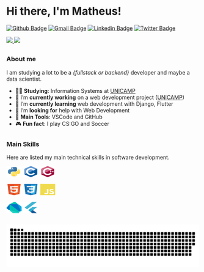 # Hi there, I'm Matheus! 

[![Github Badge](https://img.shields.io/badge/-Github-000?style=flat-square&logo=Github&logoColor=white&link=https://github.com/mpbruder)](https://github.com/mpbruder)
[![Gmail Badge](https://img.shields.io/badge/-Gmail-c14438?style=flat-square&logo=Gmail&logoColor=white&link=mailto:matheuspercario@gmail.com)](mailto:matheuspercario@gmail.com)
[![Linkedin Badge](https://img.shields.io/badge/-LinkedIn-blue?style=flat-square&logo=Linkedin&logoColor=white&link=https://www.linkedin.com/in/mpbruder/)](https://www.linkedin.com/in/matheus-percario-757868169/)
[![Twitter Badge](https://img.shields.io/badge/-Twitter-1ca0f1?style=flat-square&labelColor=1ca0f1&logo=twitter&logoColor=white&link=https://twitter.com/fagnerpsantos)](https://twitter.com/matheuspercario)

<div>
  <a href="https://github.com/matheuspercario">
  <img height="180em" src="https://github-readme-stats.vercel.app/api?username=mpbruder&show_icons=true&theme=dark&include_all_commits=true&count_private=true"/>
  <img height="180em" src="https://github-readme-stats.vercel.app/api/top-langs/?username=mpbruder&layout=compact&langs_count=7&theme=dark"/>
  </a>
</div>
  
## 
  
### About me
I am studying a lot to be a _{fullstack or backend}_ developer and maybe a data scientist.

- 👨‍🎓 **Studying**: Information Systems at [UNICAMP](https://www.unicamp.br/unicamp/)
- 🔭 I’m **currently working** on a web development project ([UNICAMP](https://www.prp.unicamp.br/pt-br/pibiti))
- 🌱 I’m **currently learning** web development with Django, Flutter
- 🤔 I’m **looking for** help with Web Development
- 🎒 **Main Tools**: VSCode and GitHub
- 🎮 **Fun fact**: I play CS:GO and Soccer

##
  
### Main Skills
Here are listed my main technical skills in software development.
  
<div style="display: inline_block">
  <img align="center" alt="Python" height="30" width="40" src="https://raw.githubusercontent.com/devicons/devicon/master/icons/python/python-original.svg">
  <img align="center" alt="C" height="30" width="40" src="https://raw.githubusercontent.com/devicons/devicon/master/icons/c/c-original.svg">
  <img align="center" alt="C++" height="30" width="40" src="https://raw.githubusercontent.com/devicons/devicon/master/icons/cplusplus/cplusplus-original.svg">
</div>
  
<div style="display: inline_block"><br>
  <img align="center" alt="HTML" height="30" width="40" src="https://raw.githubusercontent.com/devicons/devicon/master/icons/html5/html5-original.svg">
  <img align="center" alt="CSS" height="30" width="40" src="https://raw.githubusercontent.com/devicons/devicon/master/icons/css3/css3-original.svg">
  <img align="center" alt="JS" height="30" width="40" src="https://raw.githubusercontent.com/devicons/devicon/master/icons/javascript/javascript-plain.svg">
</div>
  
<div style="display: inline_block"><br>
  <img align="center" alt="Dart" height="30" width="40" src="https://raw.githubusercontent.com/devicons/devicon/master/icons/dart/dart-original.svg">  
  <img align="center" alt="Flutter" height="30" width="40" src="https://raw.githubusercontent.com/devicons/devicon/master/icons/flutter/flutter-original.svg">  
</div>
  
##
  
![Snake animation](https://github.com/mpbruder/mpbruder/blob/output/github-contribution-grid-snake.svg)

<!--

- 🔭 I’m currently working on ...
- 🌱 I’m currently learning ...
- 👯 I’m looking to collaborate on ...
- 🤔 I’m looking for help with ...
- 💬 Ask me about ...
- 📫 How to reach me: ...
- 😄 Pronouns: ...
- ⚡ Fun fact: ...

-->
